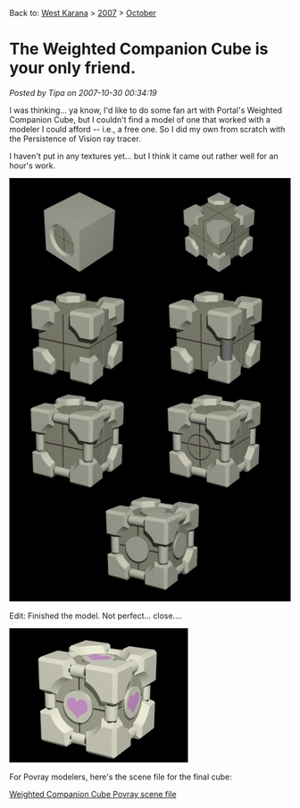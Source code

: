 Back to: [West Karana](/posts/westkarana.md) > [2007](/posts/2007/westkarana.md) > [October](./westkarana.md)
# The Weighted Companion Cube is your only friend.

*Posted by Tipa on 2007-10-30 00:34:19*

I was thinking... ya know, I'd like to do some fan art with Portal's Weighted Companion Cube, but I couldn't find a model of one that worked with a modeler I could afford -- i.e., a free one. So I did my own from scratch with the Persistence of Vision ray tracer.

I haven't put in any textures yet... but I think it came out rather well for an hour's work.

![](../../../uploads/2007/10/wcc.jpg)



Edit: Finished the model. Not perfect... close....

![](../../../uploads/2007/10/wcc1.jpg)



For Povray modelers, here's the scene file for the final cube:

[Weighted Companion Cube Povray scene file](../../../uploads/2007/10/wcc.zip "Weighted Companion Cube Povray scene file")
